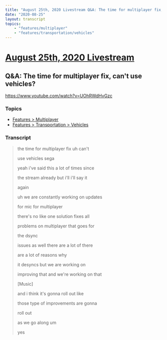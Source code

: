 ```yaml
---
title: "August 25th, 2020 Livestream Q&A: The time for multiplayer fix, can't use vehicles?"
date: "2020-08-25"
layout: transcript
topics:
    - "features/multiplayer"
    - "features/transportation/vehicles"
---
```

# [August 25th, 2020 Livestream](../2020-08-25.md)
## Q&A: The time for multiplayer fix, can't use vehicles?
https://www.youtube.com/watch?v=UOhRWdHvGzc

### Topics
* [Features > Multiplayer](../topics/features/multiplayer.md)
* [Features > Transportation > Vehicles](../topics/features/transportation/vehicles.md)

### Transcript

> the time for multiplayer fix uh can't
>
> use vehicles sega
>
> yeah i've said this a lot of times since
>
> the stream already but i'll i'll say it
>
> again
>
> uh we are constantly working on updates
>
> for mic for multiplayer
>
> there's no like one solution fixes all
>
> problems on multiplayer that goes for
>
> the dsync
>
> issues as well there are a lot of there
>
> are a lot of reasons why
>
> it desyncs but we are working on
>
> improving that and we're working on that
>
> [Music]
>
> and i think it's gonna roll out like
>
> those type of improvements are gonna
>
> roll out
>
> as we go along um
>
> yes
